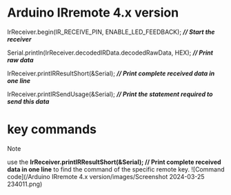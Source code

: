 # Arduino IRremote 4.x version

IrReceiver.begin(IR_RECEIVE_PIN, ENABLE_LED_FEEDBACK); **_// Start the receiver_**

Serial.println(IrReceiver.decodedIRData.decodedRawData, HEX); **_// Print raw data_**

IrReceiver.printIRResultShort(&Serial); **_// Print complete received data in one line_**

IrReceiver.printIRSendUsage(&Serial);  **_// Print the statement required to send this data_**

# key commands
> [!NOTE]
> use the **IrReceiver.printIRResultShort(&Serial); // Print complete received data in one line** to find the command of the specific remote key.
![Command code](/Arduino IRremote 4.x version/images/Screenshot 2024-03-25 234011.png)
